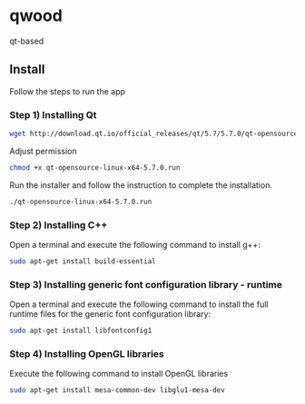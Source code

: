 # qwood
qt-based

## Install

Follow the steps to run the app

### Step 1) Installing Qt

```sh
wget http://download.qt.io/official_releases/qt/5.7/5.7.0/qt-opensource-linux-x64-5.7.0.run
```

Adjust permission

```sh
chmod +x qt-opensource-linux-x64-5.7.0.run
```

Run the installer and follow the instruction to complete the installation.

```sh
./qt-opensource-linux-x64-5.7.0.run
```

### Step 2) Installing C++

Open a terminal and execute the following command to install g++:

```sh
sudo apt-get install build-essential
```

### Step 3) Installing generic font configuration library - runtime

Open a terminal and execute the following command to install the full runtime files for the generic font configuration library:

```sh
sudo apt-get install libfontconfig1
```

### Step 4) Installing OpenGL libraries

Execute the following command to install OpenGL libraries

```sh
sudo apt-get install mesa-common-dev libglu1-mesa-dev
```
